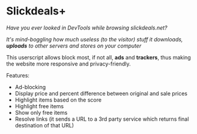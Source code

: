 # Slickdeals+

*Have you ever looked in DevTools while browsing slickdeals.net?*

*It's mind-boggling how much useless (to the visitor) stuff it downloads, __uploads__ to other servers and stores on your computer*

This userscript allows block most, if not all, __ads__ and __trackers__, thus making the website more responsive and privacy-friendly.

Features:
* Ad-blocking
* Display price and percent difference between original and sale prices
* Highlight items based on the score
* Highlight free items
* Show only free items
* Resolve links (it sends a URL to a 3rd party service which returns final destination of that URL)
